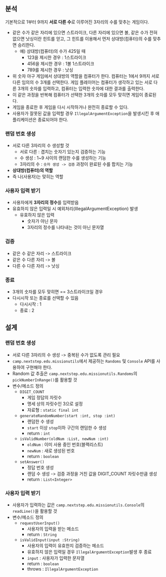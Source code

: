 ## 분석
기본적으로 1부터 9까지 **서로 다른 수**로 이루어진 3자리의 수를 맞추는 게임이다.

- 같은 수가 같은 자리에 있으면 스트라이크, 다른 자리에 있으면 볼, 같은 수가 전혀 없으면 낫싱이란 힌트를 얻고, 그 힌트를 이용해서 먼저 상대방(컴퓨터)의 수를 맞추면 승리한다.
    - 예) 상대방(컴퓨터)의 수가 425일 때
        - 123을 제시한 경우 : 1스트라이크
        - 456을 제시한 경우 : 1볼 1스트라이크
        - 789를 제시한 경우 : 낫싱
- 위 숫자 야구 게임에서 상대방의 역할을 컴퓨터가 한다. 컴퓨터는 1에서 9까지 서로 다른 임의의 수 3개를 선택한다. 게임 플레이어는 컴퓨터가 생각하고 있는 서로 다른 3개의 숫자를 입력하고, 컴퓨터는 입력한 숫자에 대한
  결과를 출력한다.
- 이 같은 과정을 반복해 컴퓨터가 선택한 3개의 숫자를 모두 맞히면 게임이 종료된다.
- 게임을 종료한 후 게임을 다시 시작하거나 완전히 종료할 수 있다.
- 사용자가 잘못된 값을 입력할 경우 `IllegalArgumentException`을 발생시킨 후 애플리케이션은 종료되어야 한다.

### 랜덤 번호 생성

- 서로 다른 3자리의 수 생성할 것
  - 서로 다른 : 겹치는 숫자기 있는지 검증하는 기능
  - 수 생성 : 1~9 사이의 랜덤한 수를 생성하는 기능
  - 3자리의 수 : `숫자 생성 -> 검증` 과정이 완료된 수를 합치는 기능
- **상대방(컴퓨터)의 역할**
- 즉 나(사용자)는 맞히는 역할

### 사용자 입력 받기

- 사용자에게 **3자리의 정수**를 입력받음
- 유효하지 않은 입력일 시 예외처리(IllegalArgumentException) 발생
  - 유효하지 않은 입력
    - 숫자가 아닌 문자
    - 3자리의 정수를 나타내는 것이 아닌 문자열

### 검증

- 같은 수 같은 자리 -> 스트라이크
- 같은 수 다른 자리 -> 볼
- 다른 수 다른 자리 -> 낫싱

### 종료

- 3개의 숫자를 모두 맞히면 == 3스트라이크일 경우
- 다시시작 또는 종료를 선택할 수 있음
  - 다시시작 : 1
  - 종료 : 2

## 설계

### 랜덤 번호 생성

- 서로 다른 3자리의 수 생성 -> 중복된 수가 없도록 관리 필요
- `camp.nextstep.edu.missionutils`에서 제공하는 `Randoms` 및 `Console` API를 사용하여 구현해야 한다.
- Random 값 추출은 `camp.nextstep.edu.missionutils.Randoms`의 `pickNumberInRange()`를 활용할 것
- 변수/메소드 정의
  - `DIGIT_COUNT`
    - 게임 정답의 자릿수
    - 명세 상의 자릿수인 3으로 설정
    - 자료형 : `static final int`
  - `generateRandomNumber(start :int, stop :int)`
    <!-- 231020 : 숫자 생성 -> 검증 후 3자리 수를 만들도록 하는 것이 역할 상으로 더 맞다고 판단 -->
    - 랜덤한 수 생성
    - `start` 이상 `stop`이하 구간의 랜덤한 수 생성
    - return : `int`
  - `isValidNumber(oldNum :List, newNum :int)`
    <!-- 231020 : `List`의 `contains` 내장 함수를 사용하는 것이 더 효율적일 것으로 예상되어 int -> List로 변경 -->
    - `oldNum` : 이미 사용 중인 번호(블랙리스트)
    - `newNum` : 새로 생성된 번호
    - return : `boolean`
  - `setAnswer()`
    - 정답 번호 생성
    - 랜덤 수 생성 -> 검증 과정을 거친 값을 DIGIT_COUNT 자릿수만큼 생성
    - return : `List<Integer>`
  

### 사용자 입력 받기

- 사용자가 입력하는 값은 `camp.nextstep.edu.missionutils.Console`의 `readLine()`을 활용할 것
- 변수/메소드 정의
  - `requestUserInput()`
    - 사용자의 입력을 받는 메소드
    - return : `String`
  - `isValidInput(input :String)`
    - 사용자의 입력이 유효한지 검증하는 메소드
    - 유효하지 않은 입력일 경우 `IllegalArgumentException`발생 후 종료
    - `input` : 사용자가 입력한 문자열
    - return : `boolean`
    - throws : `IllegalArgumentException`